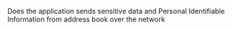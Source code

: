 Does the application sends sensitive data and Personal Identifiable Information from address book over the network